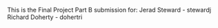 This is the Final Project Part B submission for:
Jerad Steward - stewardj
Richard Doherty - dohertri
